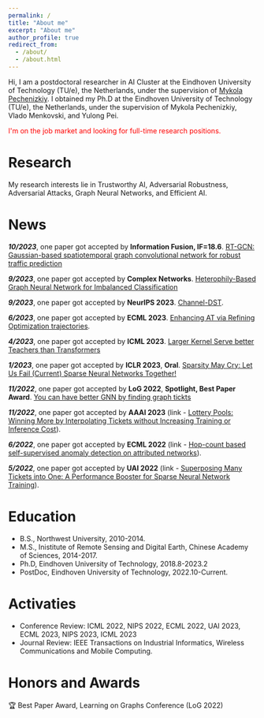 ```yaml
---
permalink: /
title: "About me"
excerpt: "About me"
author_profile: true
redirect_from: 
  - /about/
  - /about.html
---
```



Hi, I am a postdoctoral researcher in AI Cluster at the Eindhoven University of Technology (TU/e), the
Netherlands, under the supervision of [Mykola Pechenizkiy](https://www.win.tue.nl/~mpechen/).  I obtained my Ph.D at the Eindhoven University of Technology (TU/e), the Netherlands, under the supervision of Mykola Pechenizkiy, Vlado Menkovski, and Yulong Pei. 

<span style='color:red'> I'm on the job market and looking for full-time research positions.

# Research
My research interests lie in Trustworthy AI,  Adversarial Robustness, Adversarial Attacks, Graph Neural Networks, and Efficient AI.

News
======
***10/2023***, one paper got accepted by **Information Fusion, IF=18.6**. [RT-GCN: Gaussian-based spatiotemporal graph convolutional network for robust traffic prediction](https://www.sciencedirect.com/science/article/pii/S1566253523003949)

***9/2023***, one paper got accepted by **Complex Networks**. [Heterophily-Based Graph Neural Network for Imbalanced Classification](https://arxiv.org/abs/2310.08725)

***9/2023***, one paper got accepted by **NeurIPS 2023**. [Channel-DST](https://arxiv.org/abs/2305.19454).

***6/2023***, one paper got accepted by **ECML 2023**. [Enhancing AT via Refining Optimization trajectories](https://link.springer.com/chapter/10.1007/978-3-031-43412-9_7).

***4/2023***, one paper got accepted by **ICML 2023**. [Larger Kernel Serve better Teachers than Transformers](https://arxiv.org/abs/2305.19412)

***1/2023***, one paper got accepted by **ICLR 2023**, **Oral**. [Sparsity May Cry: Let Us Fail (Current) Sparse Neural Networks Together!](https://openreview.net/forum?id=J6F3lLg4Kdp)

***11/2022***, one paper got accepted by **LoG 2022**, **Spotlight, Best Paper Award**. [You can have better GNN by finding graph tickts](https://arxiv.org/abs/2211.15335)

***11/2022***, one paper got accepted by **AAAI 2023** (link - [Lottery Pools: Winning More by Interpolating Tickets without Increasing Training or Inference Cost](https://arxiv.org/abs/2208.10842)). 

***6/2022***, one paper got accepted by **ECML 2022** (link - [Hop-count based self-supervised anomaly detection on attributed networks](https://arxiv.org/abs/2104.07917)).

***5/2022***, one paper got accepted by **UAI 2022** (link - [Superposing Many Tickets into One: A Performance Booster for Sparse Neural Network Training](https://openreview.net/forum?id=HeZlJPLoqgq)).

Education
======
* B.S., Northwest University, 2010-2014.
* M.S., Inistitute of Remote Sensing and Digital Earth, Chinese Academy of Sciences, 2014-2017.
* Ph.D, Eindhoven University of Technology, 2018.8-2023.2
* PostDoc, Eindhoven University of Technology, 2022.10-Current. 

Activaties
======
* Conference Review: ICML 2022, NIPS 2022, ECML 2022, UAI 2023, ECML 2023, NIPS 2023, ICML 2023
* Journal Review: IEEE Transactions on Industrial Informatics, Wireless Communications and Mobile Computing.

Honors and Awards  
======
🏆 Best Paper Award, Learning on Graphs Conference (LoG 2022)
